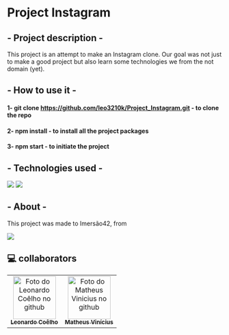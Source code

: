 # Project Instagram

## - Project description -
This project is an attempt to make an Instagram clone. Our goal was not just to make a good project but also learn some technologies we from the not domain (yet).

## - How to use it -

#### 1- git clone https://github.com/leo3210k/Project_Instagram.git - to clone the repo

#### 2- npm install - to install all the project packages

#### 3- npm start - to initiate the project

## - Technologies used -
<img src="https://img.shields.io/badge/Frontend-React-blue">
<img src="https://img.shields.io/badge/Backend-NodeJs-green">

## - About -

This project was made to Imersão42, from 

<img src="https://d2arqaup0tn1pp.cloudfront.net/assets/logo_codeminer42-dbb1f25e4ec14c50e7a253c107339d692ee9adce3ac6137706bc166295bc59e3.svg">

## 💻 collaborators<br>

<table>
  <tr>
    <td align="center">
      <a href="#">
        <img src="https://avatars.githubusercontent.com/u/54454342?v=4" width="100px;" alt="Foto do Leonardo Coêlho no github"/><br>
        <sub>
          <b>Leonardo Coêlho</b>
        </sub>
      </a>
    </td>
    <td align="center">
      <a href="#">
        <img src="https://avatars.githubusercontent.com/u/54945311?v=4" width="100px;" alt="Foto do Matheus Vinicius no github"/><br>
        <sub>
          <b>Matheus Vinícius</b>
        </sub>
      </a>
    </td>
  </tr>
</table>
